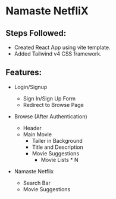# Namaste NetfliX


## Steps Followed:
- Created React App using vite template.
- Added Tailwind v4 CSS framework.

## Features:
- Login/Signup
    - Sign In/Sign Up Form  
    - Redirect to Browse Page
- Browse (After Authentication)
    - Header
    - Main Movie
        - Tailer in Background
        - Title and Description
        - Movie Suggestions
            - Movie Lists * N

- Namaste Netflix
    - Search Bar    
    - Movie Suggestions